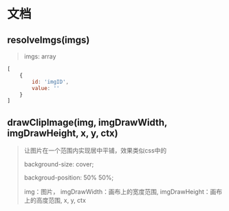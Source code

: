 # 文档

## resolveImgs(imgs)

> imgs: array

```js
[
    {
        id: 'imgID',
        value: ''
    }
]
```

## drawClipImage(img, imgDrawWidth, imgDrawHeight, x, y, ctx)

> 让图片在一个范围内实现居中平铺，效果类似css中的
>
> background-size: cover;
>
> backgroud-position: 50% 50%;
>
> img：图片， imgDrawWidth：画布上的宽度范围, imgDrawHeight：画布上的高度范围, x, y, ctx